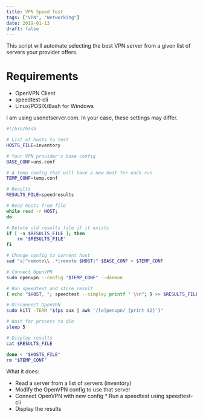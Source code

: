 ```yaml
---
title: VPN Speed Test
tags: ["VPN", "Networking"]
date: 2019-01-13
draft: false
---
```


This script will automate selecting the best VPN server from a given list of servers your provider offers.

<!--more-->

# Requirements

* OpenVPN Client
* speedtest-cli
* Linux/POSIX/Bash for Windows

I am using usenetserver.com. In your case, these settings may differ.

```bash
#!/bin/bash

# List of hosts to test
HOSTS_FILE=inventory

# Your VPN provider's base config
BASE_CONF=uns.conf

# A temp config that will have a new host for each run
TEMP_CONF=temp.conf

# Results
RESULTS_FILE=speedresults

# Read hosts from file
while read -r HOST;
do

# Delete old results file if it exists
if [ -a $RESULTS_FILE ]; then
    rm "$RESULTS_FILE"
fi

# Change config to current host
sed "s|^remote\\ .*|remote $HOST|" $BASE_CONF > $TEMP_CONF

# Connect OpenVPN
sudo openvpn --config "$TEMP_CONF" --daemon

# Run speedtest and store result
{ echo "$HOST, "; speedtest --simple; printf " \\n"; } >> $RESULTS_FILE

# Disconnect OpenVPN
sudo kill -TERM "$(ps aux | awk '/[o]penvpn/ {print $2}')"

# Wait for process to die
sleep 5

# Display results
cat $RESULTS_FILE

done < "$HOSTS_FILE"
rm "$TEMP_CONF"
```
What it does:  

* Read a server from a list of servers (inventory)
* Modify the OpenVPN config to use that server
* Connect OpenVPN with new config * Run a speedtest using speedtest-cli 
* Display the results
